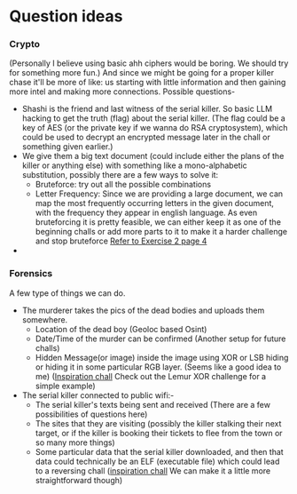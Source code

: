 # Question ideas

### Crypto
(Personally I believe using basic ahh ciphers would be boring. We should try for something more fun.)
And since we might be going for a proper killer chase it'll be more of like: us starting with little information and then gaining more intel and making more connections.
Possible questions-
- Shashi is the friend and last witness of the serial killer. So basic LLM hacking to get the truth (flag) about the serial killer. (The flag could be a key of AES (or the private key if we wanna do RSA cryptosystem), which could be used to decrypt an encrypted message later in the chall or something given earlier.)
- We give them a big text document (could include either the plans of the killer or anything else) with something like a mono-alphabetic substitution, possibly there are a few ways to solve it:
	- Bruteforce: try out all the possible combinations
	- Letter Frequency: Since we are providing a large document, we can map the most frequently occurring letters in the given document, with the frequency they appear in english language.
	As even bruteforcing it is pretty feasible, we can either keep it as one of the beginning challs or add more parts to it to make it a harder challenge and stop bruteforce [Refer to Exercise 2 page 4](https://download.e-bookshelf.de/download/0000/0008/88/L-G-0000000888-0002340122.pdf) 
- 

### Forensics
A few type of things we can do.
- The murderer takes the pics of the dead bodies and uploads them somewhere. 
	- Location of the dead boy (Geoloc based Osint) 
	- Date/Time of the murder can be confirmed (Another setup for future challs)
	- Hidden Message(or image) inside the image using XOR or LSB hiding or hiding it in some particular RGB layer. (Seems like a good idea to me) ([Inspiration chall](https://cryptohack.org/challenges/general/) Check out the Lemur XOR challenge for a simple example)
- The serial killer connected to public wifi:-
	- The serial killer's texts being sent and received (There are a few possibilities of questions here)
	- The sites that they are visiting (possibly the killer stalking their next target, or if the killer is booking their tickets to flee from the town or so many more things)
	- Some particular data that the serial killer downloaded, and then that data could technically be an ELF (executable file) which could lead to a reversing chall ([inspiration chall](https://medium.com/@nathanielpascuarijndorp/uoftctf-2025-poof-8c4146bfdc65) We can make it a little more straightforward though)
